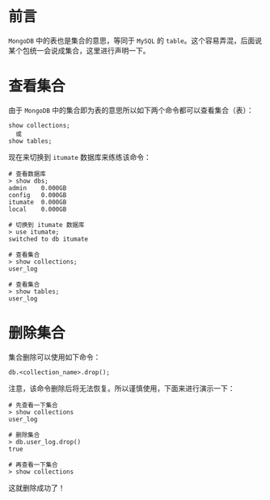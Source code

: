 # 前言

`MongoDB` 中的表也是集合的意思，等同于 `MySQL` 的 `table`。这个容易弄混，后面说某个包统一会说成集合，这里进行声明一下。

# 查看集合

由于 `MongoDB` 中的集合即为表的意思所以如下两个命令都可以查看集合（表）：

```
show collections;
  或
show tables;
```

现在来切换到 `itumate` 数据库来练练该命令：

```
# 查看数据库
> show dbs;
admin    0.000GB
config   0.000GB
itumate  0.000GB
local    0.000GB

# 切换到 itumate 数据库
> use itumate;
switched to db itumate

# 查看集合
> show collections;
user_log

# 查看集合
> show tables;
user_log
```

# 删除集合

集合删除可以使用如下命令：

```
db.<collection_name>.drop();
```

注意，该命令删除后将无法恢复。所以谨慎使用，下面来进行演示一下：

```
# 先查看一下集合
> show collections
user_log

# 删除集合
> db.user_log.drop()
true

# 再查看一下集合
> show collections
```

这就删除成功了！